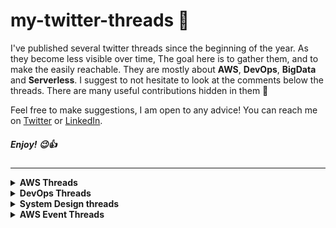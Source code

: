 # my-twitter-threads 🧵

I've published several twitter threads since the beginning of the year. As they become less visible over time, The goal here is to gather them, and to make the easily reachable. They are mostly about **AWS**, **DevOps**, **BigData** and **Serverless**. I suggest to not hesitate to look at the comments below the threads. There are many useful contributions hidden in them 💎

Feel free to make suggestions, I am open to any advice! You can reach me on [Twitter](https://twitter.com/adi_12_modi) or [LinkedIn](https://www.linkedin.com/in/adit-modi-2a4362191/).

##### Enjoy! 😉👍

---

<details>
  <summary><b>AWS Threads</b></summary>
  
  - [how to get started with Cloud/AWS ?](https://twitter.com/adi_12_modi/status/1537065679156719619?s=20&t=iPWZytTGFd-O5oWV8g471g)
  - []()
  
</details>

<details>
  <summary><b>DevOps Threads</b></summary>
  
  - [Highlights from Attending the kubernetes AI Day](https://twitter.com/adi_12_modi/status/1526117942768828416?s=20&t=iPWZytTGFd-O5oWV8g471g)
  - []()
  
</details>

<details>
  <summary><b>System Design threads</b></summary>
  
  - []()
  
</details>

<details>
  <summary><b>AWS Event Threads</b></summary>
  
  - [In-Person Event: hands-on Workshop on Amazon Elastic Kubernetes Service (EKS) by Nilesh Vagela](https://twitter.com/adi_12_modi/status/1535238917439442946?s=20&t=iPWZytTGFd-O5oWV8g471g)
  - [In-Person Event: hands-on Workshop on EKS Kubernetes for Developers by Ravi Soni](https://twitter.com/adi_12_modi/status/1544178208106762242?s=20&t=iPWZytTGFd-O5oWV8g471g)
  - []()

</details>
